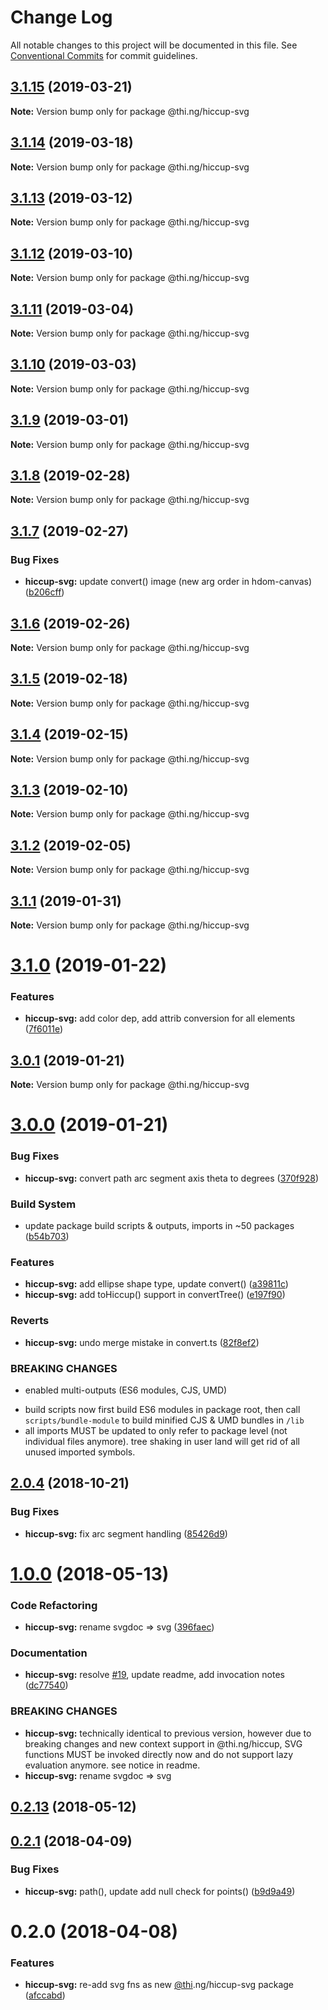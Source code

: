 # Change Log

All notable changes to this project will be documented in this file.
See [Conventional Commits](https://conventionalcommits.org) for commit guidelines.

## [3.1.15](https://github.com/thi-ng/umbrella/compare/@thi.ng/hiccup-svg@3.1.14...@thi.ng/hiccup-svg@3.1.15) (2019-03-21)

**Note:** Version bump only for package @thi.ng/hiccup-svg





## [3.1.14](https://github.com/thi-ng/umbrella/compare/@thi.ng/hiccup-svg@3.1.13...@thi.ng/hiccup-svg@3.1.14) (2019-03-18)

**Note:** Version bump only for package @thi.ng/hiccup-svg





## [3.1.13](https://github.com/thi-ng/umbrella/compare/@thi.ng/hiccup-svg@3.1.12...@thi.ng/hiccup-svg@3.1.13) (2019-03-12)

**Note:** Version bump only for package @thi.ng/hiccup-svg





## [3.1.12](https://github.com/thi-ng/umbrella/compare/@thi.ng/hiccup-svg@3.1.11...@thi.ng/hiccup-svg@3.1.12) (2019-03-10)

**Note:** Version bump only for package @thi.ng/hiccup-svg





## [3.1.11](https://github.com/thi-ng/umbrella/compare/@thi.ng/hiccup-svg@3.1.10...@thi.ng/hiccup-svg@3.1.11) (2019-03-04)

**Note:** Version bump only for package @thi.ng/hiccup-svg





## [3.1.10](https://github.com/thi-ng/umbrella/compare/@thi.ng/hiccup-svg@3.1.9...@thi.ng/hiccup-svg@3.1.10) (2019-03-03)

**Note:** Version bump only for package @thi.ng/hiccup-svg





## [3.1.9](https://github.com/thi-ng/umbrella/compare/@thi.ng/hiccup-svg@3.1.8...@thi.ng/hiccup-svg@3.1.9) (2019-03-01)

**Note:** Version bump only for package @thi.ng/hiccup-svg





## [3.1.8](https://github.com/thi-ng/umbrella/compare/@thi.ng/hiccup-svg@3.1.7...@thi.ng/hiccup-svg@3.1.8) (2019-02-28)

**Note:** Version bump only for package @thi.ng/hiccup-svg





## [3.1.7](https://github.com/thi-ng/umbrella/compare/@thi.ng/hiccup-svg@3.1.6...@thi.ng/hiccup-svg@3.1.7) (2019-02-27)


### Bug Fixes

* **hiccup-svg:** update convert() image (new arg order in hdom-canvas) ([b206cff](https://github.com/thi-ng/umbrella/commit/b206cff))





## [3.1.6](https://github.com/thi-ng/umbrella/compare/@thi.ng/hiccup-svg@3.1.5...@thi.ng/hiccup-svg@3.1.6) (2019-02-26)

**Note:** Version bump only for package @thi.ng/hiccup-svg





## [3.1.5](https://github.com/thi-ng/umbrella/compare/@thi.ng/hiccup-svg@3.1.4...@thi.ng/hiccup-svg@3.1.5) (2019-02-18)

**Note:** Version bump only for package @thi.ng/hiccup-svg





## [3.1.4](https://github.com/thi-ng/umbrella/compare/@thi.ng/hiccup-svg@3.1.3...@thi.ng/hiccup-svg@3.1.4) (2019-02-15)

**Note:** Version bump only for package @thi.ng/hiccup-svg





## [3.1.3](https://github.com/thi-ng/umbrella/compare/@thi.ng/hiccup-svg@3.1.2...@thi.ng/hiccup-svg@3.1.3) (2019-02-10)

**Note:** Version bump only for package @thi.ng/hiccup-svg





## [3.1.2](https://github.com/thi-ng/umbrella/compare/@thi.ng/hiccup-svg@3.1.1...@thi.ng/hiccup-svg@3.1.2) (2019-02-05)

**Note:** Version bump only for package @thi.ng/hiccup-svg





## [3.1.1](https://github.com/thi-ng/umbrella/compare/@thi.ng/hiccup-svg@3.1.0...@thi.ng/hiccup-svg@3.1.1) (2019-01-31)

**Note:** Version bump only for package @thi.ng/hiccup-svg





# [3.1.0](https://github.com/thi-ng/umbrella/compare/@thi.ng/hiccup-svg@3.0.1...@thi.ng/hiccup-svg@3.1.0) (2019-01-22)


### Features

* **hiccup-svg:** add color dep, add attrib conversion for all elements ([7f6011e](https://github.com/thi-ng/umbrella/commit/7f6011e))





## [3.0.1](https://github.com/thi-ng/umbrella/compare/@thi.ng/hiccup-svg@3.0.0...@thi.ng/hiccup-svg@3.0.1) (2019-01-21)

**Note:** Version bump only for package @thi.ng/hiccup-svg





# [3.0.0](https://github.com/thi-ng/umbrella/compare/@thi.ng/hiccup-svg@2.0.10...@thi.ng/hiccup-svg@3.0.0) (2019-01-21)


### Bug Fixes

* **hiccup-svg:** convert path arc segment axis theta to degrees ([370f928](https://github.com/thi-ng/umbrella/commit/370f928))


### Build System

* update package build scripts & outputs, imports in ~50 packages ([b54b703](https://github.com/thi-ng/umbrella/commit/b54b703))


### Features

* **hiccup-svg:** add ellipse shape type, update convert() ([a39811c](https://github.com/thi-ng/umbrella/commit/a39811c))
* **hiccup-svg:** add toHiccup() support in convertTree() ([e197f90](https://github.com/thi-ng/umbrella/commit/e197f90))


### Reverts

* **hiccup-svg:** undo merge mistake in convert.ts ([82f8ef2](https://github.com/thi-ng/umbrella/commit/82f8ef2))


### BREAKING CHANGES

* enabled multi-outputs (ES6 modules, CJS, UMD)

- build scripts now first build ES6 modules in package root, then call
  `scripts/bundle-module` to build minified CJS & UMD bundles in `/lib`
- all imports MUST be updated to only refer to package level
  (not individual files anymore). tree shaking in user land will get rid of
  all unused imported symbols.


## [2.0.4](https://github.com/thi-ng/umbrella/compare/@thi.ng/hiccup-svg@2.0.3...@thi.ng/hiccup-svg@2.0.4) (2018-10-21)


### Bug Fixes

* **hiccup-svg:** fix arc segment handling ([85426d9](https://github.com/thi-ng/umbrella/commit/85426d9))


<a name="1.0.0"></a>
# [1.0.0](https://github.com/thi-ng/umbrella/compare/@thi.ng/hiccup-svg@0.2.13...@thi.ng/hiccup-svg@1.0.0) (2018-05-13)


### Code Refactoring

* **hiccup-svg:** rename svgdoc => svg ([396faec](https://github.com/thi-ng/umbrella/commit/396faec))


### Documentation

* **hiccup-svg:** resolve [#19](https://github.com/thi-ng/umbrella/issues/19), update readme, add invocation notes ([dc77540](https://github.com/thi-ng/umbrella/commit/dc77540))


### BREAKING CHANGES

* **hiccup-svg:** technically identical to previous version, however
due to breaking changes and new context support in @thi.ng/hiccup,
SVG functions MUST be invoked directly now and do not support lazy
evaluation anymore. see notice in readme.
* **hiccup-svg:** rename svgdoc => svg




<a name="0.2.13"></a>
## [0.2.13](https://github.com/thi-ng/umbrella/compare/@thi.ng/hiccup-svg@0.2.12...@thi.ng/hiccup-svg@0.2.13) (2018-05-12)


<a name="0.2.1"></a>
## [0.2.1](https://github.com/thi-ng/umbrella/compare/@thi.ng/hiccup-svg@0.2.0...@thi.ng/hiccup-svg@0.2.1) (2018-04-09)


### Bug Fixes

* **hiccup-svg:** path(), update add null check for points() ([b9d9a49](https://github.com/thi-ng/umbrella/commit/b9d9a49))




<a name="0.2.0"></a>
# 0.2.0 (2018-04-08)


### Features

* **hiccup-svg:** re-add svg fns as new [@thi](https://github.com/thi).ng/hiccup-svg package ([afccabd](https://github.com/thi-ng/umbrella/commit/afccabd))

